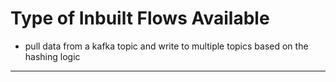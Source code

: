 
# Type of Inbuilt Flows Available

* pull data from a kafka topic and write to multiple topics based on the hashing logic

---

